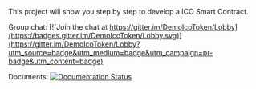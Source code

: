 This project will show you step by step to develop a ICO Smart Contract.

Group chat: [![Join the chat at https://gitter.im/DemoIcoToken/Lobby](https://badges.gitter.im/DemoIcoToken/Lobby.svg)](https://gitter.im/DemoIcoToken/Lobby?utm_source=badge&utm_medium=badge&utm_campaign=pr-badge&utm_content=badge)

Documents: [![Documentation Status](https://readthedocs.org/projects/demo-ico-token/badge/?version=latest)](http://demo-ico-token.readthedocs.io/en/latest/?badge=latest)

